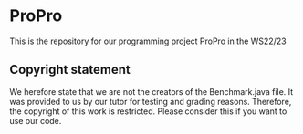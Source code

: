 # ProPro
This is the repository for our programming project ProPro in the WS22/23

## Copyright statement
We herefore state that we are not the creators of the Benchmark.java file.
It was provided to us by our tutor for testing and grading reasons.
Therefore, the copyright of this work is restricted.
Please consider this if you want to use our code.
